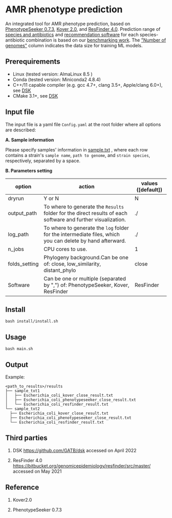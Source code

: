 # AMR phenotype prediction 


An integrated tool for AMR phenotype prediction, based on  [PhenotypeSeeker 0.7.3](https://github.com/bioinfo-ut/PhenotypeSeeker), [Kover 2.0](https://github.com/aldro61/kover), and [ResFinder 4.0](https://bitbucket.org/genomicepidemiology/resfinder/src/master/). Prediction range of <a href="https://github.com/hzi-bifo/AMR_benchmarking/wiki/Species-and-antibiotics">species and antibiotics<a> and  <a href="https://github.com/hzi-bifo/AMR_benchmarking/wiki/Recommendation-software"> recommendation software<a>  for each species-antibiotic combination is based on our <a href="https://github.com/hzi-bifo/AMR_benchmarking">benchmarking work<a>. The <a href="https://github.com/hzi-bifo/AMR_benchmarking/wiki/Species-and-antibiotics"> "Number of genomes"<a>  column indicates the data size for training ML models.



## Prerequirements

- Linux (tested version: AlmaLinux 8.5 )
- Conda (tested version: Miniconda2 4.8.4)
- C++/11 capable compiler (e.g. gcc 4.7+, clang 3.5+, Apple/clang 6.0+),  see  <a href="https://github.com/GATB/dsk"> DSK<a>
- CMake 3.1+, see  <a href="https://github.com/GATB/dsk"> DSK<a>
  
  
  
## <a name="input"></a>Input file
The input file is a yaml file `Config.yaml` at the root folder where all options are described:

**A. Sample information**
  
  Please specify samples' information in <a href="https://github.com/hzi-bifo/AMR_prediction_pipeline/blob/main/sample.txt"> sample.txt<a> , where each row contains a strain's `sample name`, `path to genome`, and `strain species`, respectively, separated by a space.
  
  
**B. Parameters setting**
 

| option | action | values ([default])|
| ------------- | ------------- |------------- |
|dryrun| Y or N |N|
|output_path| To where to generate the `Results` folder for the direct results of each software and further visualization. | ./|
|log_path| To where to generate the `log` folder for the intermediate files, which you can delete by hand afterward.| ./|
|n_jobs| CPU cores to use.| 1 |
|folds_setting|Phylogeny background.Can be one of: close, low_similarity, distant_phylo|close|
|Software| Can be one or multiple (separated by ",") of: PhenotypeSeeker, Kover, ResFinder|ResFinder|

 




## Install

```
bash install/install.sh 
```

 ## Usage
  
 ```
 bash main.sh 
 ```
  

 ## Output
  
 Example:
  ```
 <path_to_results>/results
├── sample_txt1
│   ├── Escherichia_coli_kover_close_result.txt
│   ├── Escherichia_coli_phenotypeseeker_close_result.txt
│   └── Escherichia_coli_resfinder_result.txt
└── sample_txt2
    ├── Escherichia_coli_kover_close_result.txt
    ├── Escherichia_coli_phenotypeseeker_close_result.txt
    └── Escherichia_coli_resfinder_result.txt

  ```
  
  
  



## Third parties
1. DSK https://github.com/GATB/dsk accessed on April 2022

2. ResFinder 4.0 https://bitbucket.org/genomicepidemiology/resfinder/src/master/ accessed on May 2021

## Reference
1. Kover2.0 
  
2. PhenotypeSeeker 0.7.3
 
